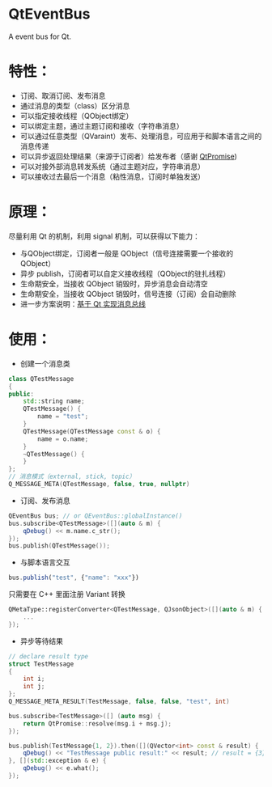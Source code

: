 # QtEventBus
A event bus for Qt.

# 特性：
+ 订阅、取消订阅、发布消息
+ 通过消息的类型（class）区分消息
+ 可以指定接收线程（QObject绑定）
+ 可以绑定主题，通过主题订阅和接收（字符串消息）
+ 可以通过任意类型（QVaraint）发布、处理消息，可应用于和脚本语言之间的消息传递
+ 可以异步返回处理结果（来源于订阅者）给发布者（感谢 [QtPromise](https://github.com/simonbrunel/qtpromise))
+ 可以对接外部消息转发系统（通过主题对应，字符串消息）
+ 可以接收过去最后一个消息（粘性消息，订阅时单独发送）

# 原理：
尽量利用 Qt 的机制，利用 signal 机制，可以获得以下能力：
+ 与QObject绑定，订阅者一般是 QObject（信号连接需要一个接收的QObject）
+ 异步 publish，订阅者可以自定义接收线程（QObject的驻扎线程）
+ 生命期安全，当接收 QObject 销毁时，异步消息会自动清空
+ 生命期安全，当接收 QObject 销毁时，信号连接（订阅）会自动删除
+ 进一步方案说明：[基于 Qt 实现消息总线](https://blog.csdn.net/luansxx/article/details/120776538?spm=1001.2014.3001.5501)

# 使用：
+ 创建一个消息类
```cpp
class QTestMessage
{
public:
    std::string name;
    QTestMessage() {
        name = "test";
    }
    QTestMessage(QTestMessage const & o) {
        name = o.name;
    }
    ~QTestMessage() {
    }
};
// 消息模式（external, stick, topic）
Q_MESSAGE_META(QTestMessage, false, true, nullptr)
```
+ 订阅、发布消息
```cpp
QEventBus bus; // or QEventBus::globalInstance()
bus.subscribe<QTestMessage>([](auto & m) {
    qDebug() << m.name.c_str();
});
bus.publish(QTestMessage());
```

+ 与脚本语言交互
``` js
bus.publish("test", {"name": "xxx"})
```
只需要在 C++ 里面注册 Variant 转换
``` cpp
QMetaType::registerConverter<QTestMessage, QJsonObject>([](auto & m) {
    ...
});
```

+ 异步等待结果
``` cpp
// declare result type
struct TestMessage
{
    int i;
    int j;
};
Q_MESSAGE_META_RESULT(TestMessage, false, false, "test", int)

bus.subscribe<TestMessage>([] (auto msg) {
    return QtPromise::resolve(msg.i + msg.j);
});

bus.publish(TestMessage{1, 2}).then([](QVector<int> const & result) {
    qDebug() << "TestMessage public result:" << result; // result = {3}
}, [](std::exception & e) {
    qDebug() << e.what();
});
```
